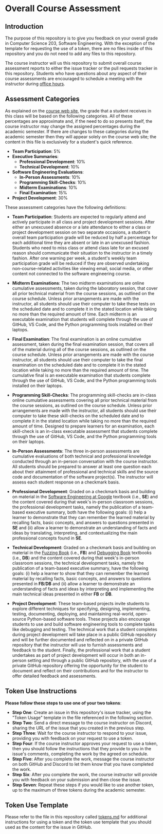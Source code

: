 # Overall Course Assessment

## Introduction

The purpose of this repository is to give you feedback on your overall grade in
Computer Science 203, Software Engineering. With the exception of the template
for requesting the use of a token, there are no files inside of this repository
and you do not need to add any files to this repository.

The course instructor will us this repository to submit overall course
assessment reports to either the issue tracker or the pull requests tracker in
this repository. Students who have questions about any aspect of their course
assessments are encouraged to schedule a meeting with the instructor during
[office hours](https://www.gregorykapfhammer.com/schedule/).

## Assessment Categories

As explained on the [course web site](https://developerdevelopment.com/), the
grade that a student receives in this class will be based on the following
categories. All of these percentages are approximate and, if the need to do so
presents itself, the course instructor may change the assigned percentages
during the academic semester. If there are changes to these categories during
the academic semester then they will appear solely on the course web site; the
content in this file is exclusively for a student's quick reference.

- **Team Participation**: 5%
- **Executive Summaries**:
  - **Professional Development**: 10%
  - **Technical Development**: 10%
- **Software Engineering Evaluations**:
  - **In-Person Assessments**: 10%
  - **Programming Skill-Checks**: 10%
  - **Midterm Examinations**: 10%
  - **Final Examination**: 15%
- **Project Development**: 30%

These assessment categories have the following definitions:

- **Team Participation**: Students are expected to regularly attend and
actively participate in all class and project development sessions. After
either an unexcused absence or a late attendance to either a class or project
development session on two separate occasions, a student's overall team
participation grade will be reduced by half a percentage for each additional
time they are absent or late in an unexcused fashion. Students who need to miss
class or attend class late for an excused reason should communicate their
situation to the instructor in a timely fashion. After one warning per week, a
student's weekly team participation grade will be reduced if they are observed
undertaking non-course-related activities like viewing email, social media, or
other content not connected to the software engineering course.

- **Midterm Examinations**: The two midterm examinations are online cumulative
assessments, taken during the laboratory session, that cover all prior
technical material from the course sessions, as outlined on the course
schedule. Unless prior arrangements are made with the instructor, all students
should use their computer to take these tests on the scheduled date and to
complete it in the stated location while taking no more than the required
amount of time. Each midterm is an executable examination that students will
complete through the use of GitHub, VS Code, and the Python programming tools
installed on their laptops.

- **Final Examination**: The final examination is an online cumulative
assessment, taken during the final examination session, that covers all of the
material during all of the course sessions, as outlined on the course schedule.
Unless prior arrangements are made with the course instructor, all students
should use their computer to take the final examination on the scheduled date
and to complete it in the stated location while taking no more than the
required amount of time. The cumulative final is an executable examination that
students complete through the use of GitHub, VS Code, and the Python
programming tools installed on their laptops.

- **Programming Skill-Checks**: The programming skill-checks are in-class
online cumulative assessments covering all prior technical material from the
course sessions, as outlined on the course schedule. Unless prior arrangements
are made with the instructor, all students should use their computer to take
these skill-checks on the scheduled date and to complete it in the stated
location while taking no more than the required amount of time. Designed to
prepare learners for an examination, each skill-check is an in-class executable
assessment that students complete through the use of GitHub, VS Code, and the
Python programming tools on their laptops.

- **In-Person Assessments**: The three in-person assessments are cumulative
evaluations of both technical and professional knowledge conducted through an
in-person conversation with the course instructor. All students should be
prepared to answer at least one question each about their attainment of
professional and technical skills and the source code and documentation of the
software project(s). The instructor will assess each student response on a
checkmark basis.

- **Professional Development**: Graded on a checkmark basis and building on
material in the [Software Engineering at
Google](https://abseil.io/resources/swe-book) textbook (i.e., **SE**) and the
content covered during that week's in-person classroom sessions, the
professional development tasks, namely the publication of a team-based
executive summary, both have the following goals: (i) help a learner to
demonstrate that they can remember the learned material by recalling facts,
basic concepts, and answers to questions presented in **SE** and (ii) allow a
learner to demonstrate an understanding of facts and ideas by translating,
interpreting, and contextualizing the main professional concepts found in
**SE**.

- **Technical Development**: Graded on a checkmark basis and building on
material in the [Fuzzing Book](https://www.fuzzingbook.org/) (i.e., **FB**) and
[Debugging Book](https://www.debuggingbook.org/) textbooks (i.e., **DB**) and
the content covered during that week's in-person classroom sessions, the
technical development tasks, namely the publication of a team-based executive
summary, have the following goals: (i) help a learner to show that they can
remember the learned material by recalling facts, basic concepts, and answers
to questions presented in **FB**/**DB** and (ii) allow a learner to demonstrate
an understanding of facts and ideas by interpreting and implementing the main
technical ideas presented in either **FB** or **DB**.

- **Project Development**: These team-based projects invite students to explore
different techniques for specifying, designing, implementing, testing,
documenting, deploying, and maintaining real-world, open-source Python-based
software tools. These projects also encourage students to use and build
software engineering tools to complete tasks like debugging and testing. The
technical work that a student completes during project development will take
place in a public GitHub repository and will be further documented and
reflected on in a private GitHub repository that the instructor will use to
furnish assessments and feedback to the student. Finally, the professional work
that a student undertakes as part of project development will occur in both an
in-person setting and through a public GitHub repository, with the use of a
private GitHub repository offering the opportunity for the student to document
and reflect on their contributions and for the instructor to offer detailed
feedback and assessments.

## Token Use Instructions

**Please follow these steps to use one of your two tokens**:

- **Step One**: Create an issue in this repository's issue tracker, using the
  "Token Usage" template in the file referenced in the following section.
- **Step Two**: Send a direct message to the course instructor on Discord,
  sharing the URL of the issue that you created in the previous step.
- **Step Three**: Wait for the course instructor to respond to your issue,
  providing you with feedback on your request to use a token.
- **Step Four**: If the course instructor approves your request to use a token,
  then you should follow the instructions that they provide to you in the
  issue's comments, completing the work by the agreed on schedule.
- **Step Five**: After you complete the work, message the course instructor on
  both GitHub and Discord to let them know that you have completed the work.
- **Step Six**: After you complete the work, the course instructor will
  provide you with feedback on your submission and then close the issue.
- **Step Seven**: Repeat these steps if you would like to use another token, 
  up to the maximum of three tokens during the academic semester.

## Token Use Template

Please refer to the file in this repository called [tokens.md](tokens.md) for
additional instructions for using a token and the token use template that you
should used as the content for the issue in GitHub.
